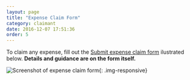 ```yaml
---
layout: page
title: "Expense Claim Form"
category: claimant
date: 2016-12-07 17:51:36
order: 5
---
```

To claim any expense,
fill out the [Submit expense claim form]({{site.demo_site}}/expense/)
ilustrated below.
**Details and guidance are on the form itself.**

![Screenshot of expense claim form]({{site.baseurl}}/img/expense.png){: .img-responsive}

